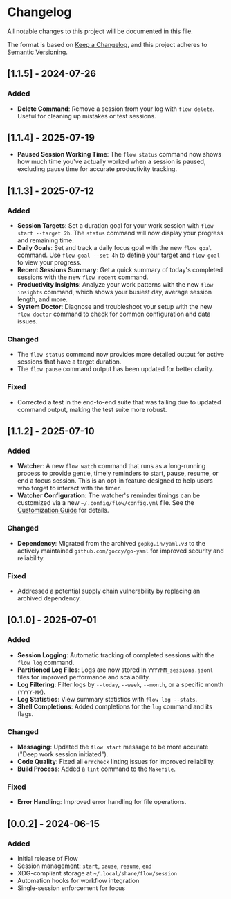 # Changelog

All notable changes to this project will be documented in this file.

The format is based on [Keep a Changelog](https://keepachangelog.com/en/1.0.0/),
and this project adheres to [Semantic Versioning](https://semver.org/spec/v2.0.0.html).

## [1.1.5] - 2024-07-26

### Added

- **Delete Command**: Remove a session from your log with `flow delete`. Useful for cleaning up mistakes or test sessions.

## [1.1.4] - 2025-07-19

- **Paused Session Working Time**: The `flow status` command now shows how much time you've actually worked when a session is paused, excluding pause time for accurate productivity tracking.

## [1.1.3] - 2025-07-12

### Added

- **Session Targets**: Set a duration goal for your work session with `flow start --target 2h`. The `status` command will now display your progress and remaining time.
- **Daily Goals**: Set and track a daily focus goal with the new `flow goal` command. Use `flow goal --set 4h` to define your target and `flow goal` to view your progress.
- **Recent Sessions Summary**: Get a quick summary of today's completed sessions with the new `flow recent` command.
- **Productivity Insights**: Analyze your work patterns with the new `flow insights` command, which shows your busiest day, average session length, and more.
- **System Doctor**: Diagnose and troubleshoot your setup with the new `flow doctor` command to check for common configuration and data issues.

### Changed

- The `flow status` command now provides more detailed output for active sessions that have a target duration.
- The `flow pause` command output has been updated for better clarity.

### Fixed

- Corrected a test in the end-to-end suite that was failing due to updated command output, making the test suite more robust.

## [1.1.2] - 2025-07-10

### Added

- **Watcher**: A new `flow watch` command that runs as a long-running process to provide gentle, timely reminders to start, pause, resume, or end a focus session. This is an opt-in feature designed to help users who forget to interact with the timer.
- **Watcher Configuration**: The watcher's reminder timings can be customized via a new `~/.config/flow/config.yml` file. See the [Customization Guide](docs/CUSTOMIZATION.md) for details.

### Changed

- **Dependency**: Migrated from the archived `gopkg.in/yaml.v3` to the actively maintained `github.com/goccy/go-yaml` for improved security and reliability.

### Fixed

- Addressed a potential supply chain vulnerability by replacing an archived dependency.

## [0.1.0] - 2025-07-01

### Added

- **Session Logging**: Automatic tracking of completed sessions with the `flow log` command.
- **Partitioned Log Files**: Logs are now stored in `YYYYMM_sessions.jsonl` files for improved performance and scalability.
- **Log Filtering**: Filter logs by `--today`, `--week`, `--month`, or a specific month (`YYYY-MM`).
- **Log Statistics**: View summary statistics with `flow log --stats`.
- **Shell Completions**: Added completions for the `log` command and its flags.

### Changed

- **Messaging**: Updated the `flow start` message to be more accurate ("Deep work session initiated").
- **Code Quality**: Fixed all `errcheck` linting issues for improved reliability.
- **Build Process**: Added a `lint` command to the `Makefile`.

### Fixed

- **Error Handling**: Improved error handling for file operations.

## [0.0.2] - 2024-06-15

### Added

- Initial release of Flow
- Session management: `start`, `pause`, `resume`, `end`
- XDG-compliant storage at `~/.local/share/flow/session`
- Automation hooks for workflow integration
- Single-session enforcement for focus
